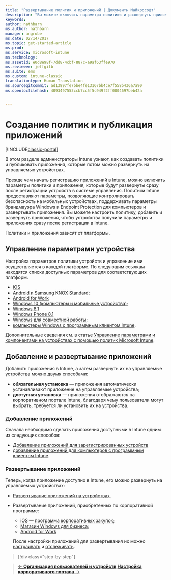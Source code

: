 ```yaml
---
title: "Развертывание политик и приложений | Документы Майкрософт"
description: "Вы можете включить параметры политики и развернуть приложения, которые будут применяться сразу после регистрации устройств в системе управления."
keywords: 
author: nathbarn
ms.author: nathbarn
manager: angrobe
ms.date: 02/14/2017
ms.topic: get-started-article
ms.prod: 
ms.service: microsoft-intune
ms.technology: 
ms.assetid: e0d8e98f-7dd8-4cbf-887c-a9af63ffe970
ms.reviewer: jeffgilb
ms.suite: ems
ms.custom: intune-classic
translationtype: Human Translation
ms.sourcegitcommit: ad13897fe7bbe4fe13167bb4ce7f558b436a7a90
ms.openlocfilehash: 4093497553ccb7cc5f5c949f2ff0004697beb42a


---
```


# <a name="create-policies-and-publish-apps"></a>Создание политик и публикация приложений

[!INCLUDE[classic-portal](../includes/classic-portal.md)]

В этом разделе администраторы Intune узнают, как создавать политики и публиковать приложения, которые потом можно развернуть на управляемых устройствах.

Прежде чем начать регистрацию приложений в Intune, можно включить параметры политики и приложения, которые будут развернуты сразу после регистрации устройств в системе управления. Политики Intune предоставляют параметры, позволяющие контролировать безопасность на мобильных устройствах, поддерживать параметры брандмауэра Windows и Endpoint Protection для компьютеров и развертывать приложения. Вы можете настроить политику, добавить и развернуть приложения, чтобы устройства получили параметры и приложения сразу после регистрации в Intune.

Политики и приложения зависят от платформы.

## <a name="manage-device-settings"></a>Управление параметрами устройства

 Настройка параметров политики устройств и управление ими осуществляется в каждой платформе. По следующим ссылкам находятся списки доступных параметров для соответствующих платформ.

- [iOS](https://docs.microsoft.com/intune/deploy-use/ios-policy-settings-in-microsoft-intune)
- [Android и Samsung KNOX Standard](https://docs.microsoft.com/intune/deploy-use/android-policy-settings-in-microsoft-intune);
- [Android for Work](https://docs.microsoft.com/intune/deploy-use/android-for-work-policy-settings-in-microsoft-intune)
- [Windows 10 (компьютеры и мобильные устройства)](https://docs.microsoft.com/intune/deploy-use/windows-10-policy-settings-in-microsoft-intune);
- [Windows 8.1](https://docs.microsoft.com/intune/deploy-use/windows-configuration-policy-settings-in-microsoft-intune)
- [Windows Phone 8.1](https://docs.microsoft.com/intune/deploy-use/windows-phone-8-1-policy-settings-in-microsoft-intune)
- [Windows для совместной работы](https://docs.microsoft.com/intune/deploy-use/windows-team-configuration-policy-settings-in-microsoft-intune);
- [компьютеры Windows с программным клиентом Intune](https://docs.microsoft.com/intune/deploy-use/policies-to-protect-windows-pcs-in-microsoft-intune).

Дополнительные сведения см. в статье [Управление параметрами и компонентами на устройствах с помощью политик Microsoft Intune](https://docs.microsoft.com/intune/deploy-use/manage-settings-and-features-on-your-devices-with-microsoft-intune-policies).

## <a name="add-and-deploy-apps"></a>Добавление и развертывание приложений

Добавить приложения в Intune, а затем развернуть их на управляемые устройства можно двумя способами:
- **обязательная установка** — приложения автоматически устанавливают приложение на управляемые устройства;
- **доступная установка** — приложения отображаются на корпоративном портале Intune, благодаря чему пользователи могут выбрать, требуется ли установить их на устройства.

### <a name="add-apps"></a>Добавление приложений

Сначала необходимо сделать приложения доступными в Intune одним из следующих способов:
- [Добавление приложений для зарегистрированных устройств](https://docs.microsoft.com/intune/deploy-use/add-apps-for-mobile-devices-in-microsoft-intune)
- [добавление приложений для компьютеров с программным клиентом Intune](https://docs.microsoft.com/intune/deploy-use/add-apps-for-windows-pcs-in-microsoft-intune).

### <a name="deploy-apps"></a>Развертывание приложений

Теперь, когда приложение доступно в Intune, его можно развернуть на управляемых устройствах:
- [Развертывание приложений на устройствах](https://docs.microsoft.com/intune/deploy-use/deploy-use/deploy-apps-in-microsoft-intune).
- Развертывание приложений, приобретенных по корпоративной программе:
    - [iOS — программа корпоративных закупок](https://docs.microsoft.com/intune/deploy-use/manage-ios-apps-you-purchased-through-a-volume-purchase-program-with-microsoft-intune);
    - [Магазин Windows для бизнеса](https://docs.microsoft.com/intune/deploy-use/manage-apps-you-purchased-from-the-windows-store-for-business-with-microsoft-intune);
    - [Android for Work](https://docs.microsoft.com/en-us/Intune/deploy-use/android-for-work-apps)

    После настройки приложений для развертывания их можно [настраивать](https://docs.microsoft.com/intune/deploy-use/update-apps-using-microsoft-intune) и [отслеживать](https://docs.microsoft.com/intune/deploy-use/monitor-apps-in-microsoft-intune).

>[!div class="step-by-step"]

>[&larr; **Организация пользователей и устройств**](.\start-with-a-paid-subscription-to-microsoft-intune-step-5.md)       [**Настройка корпоративного портала** &rarr;](.\start-with-a-paid-subscription-to-microsoft-intune-step-7.md)  



<!--HONumber=Feb17_HO3-->


